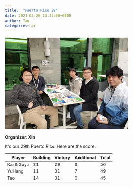 ```yaml
---
title:  "Puerto Rico 29"
date: 2021-03-26 13:30:00+0800
author: Tao
categories: pr
---
```


<a href="/images/pr_20210326.jpg">
<img src="/images/pr_20210326.jpg" width="400"/>
</a>

**Organizer: Xin**  

It's our 29th Puerto Rico. Here are the score: 

| Player    | Building | Victory | Additional | Total |
| ------    | -------- | ------- | ---------- | ----- |
| Kai & Suyu| 21       | 29      | 6          | 56    |
| YuHang    | 11       | 31      | 7          | 49    |
| Tao       | 14       | 31      | 0          | 45    |
